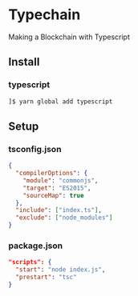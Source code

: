 # Typechain

Making a Blockchain with Typescript

## Install

### typescript

```bash
]$ yarn global add typescript
```

## Setup

### tsconfig.json

```json
{
  "compilerOptions": {
    "module": "commonjs",
    "target": "ES2015",
    "sourceMap": true
  },
  "include": ["index.ts"],
  "exclude": ["node_modules"]
}
```

### package.json

```json
"scripts": {
  "start": "node index.js",
  "prestart": "tsc"
}
```
